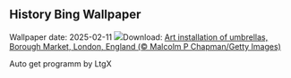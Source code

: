 ## History Bing Wallpaper
Wallpaper date: 2025-02-11
![](https://www.bing.com/th?id=OHR.UmbrellaDay_EN-GB6243466764_UHD.jpg&w=1000)Download: [Art installation of umbrellas, Borough Market, London, England (© Malcolm P Chapman/Getty Images)](https://www.bing.com/th?id=OHR.UmbrellaDay_EN-GB6243466764_UHD.jpg)

Auto get programm by LtgX
